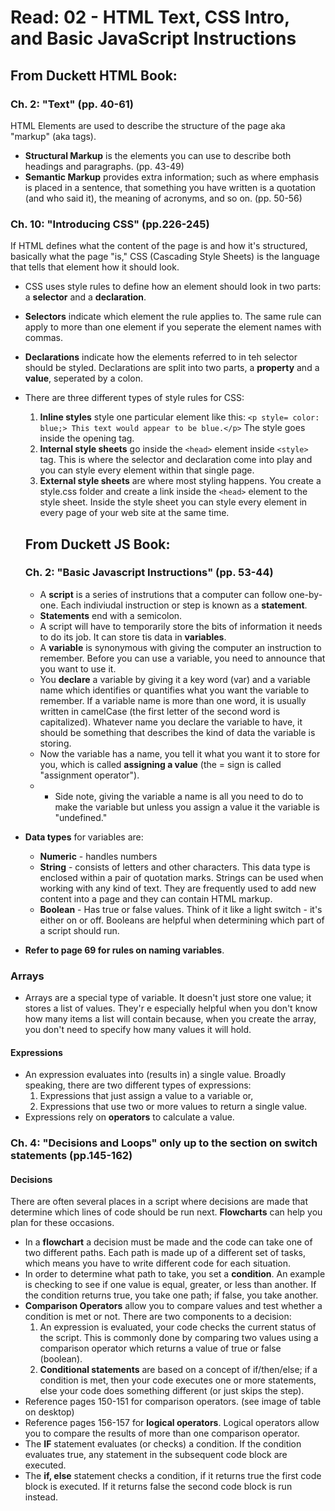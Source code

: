 # Read: 02 - HTML Text, CSS Intro, and Basic JavaScript Instructions

## From Duckett HTML Book:

### Ch. 2: "Text" (pp. 40-61)

HTML Elements are used to describe the structure of the page aka "markup" (aka tags). 
- **Structural Markup** is the elements you can use to describe both headings and paragraphs. (pp. 43-49)
- **Semantic Markup** provides extra information; such as where emphasis is placed in a sentence, that something you have written is a quotation (and who said it), the meaning of acronyms, and so on. (pp. 50-56)

### Ch. 10: "Introducing CSS" (pp.226-245)

If HTML defines what the content of the page is and how it's structured, basically what the page "is," CSS (Cascading Style Sheets) is the language that tells that element how it should look.
- CSS uses style rules to define how an element should look in two parts: a **selector** and a **declaration**. 
- **Selectors** indicate which element the rule applies to. The same rule can apply to more than one element if you seperate the element names with commas.
- **Declarations** indicate how the elements referred to in teh selector should be styled. Declarations are split into two parts, a **property** and a **value**, seperated by a colon. 
- There are three different types of style rules for CSS:
  1. **Inline styles** style one particular element like this: 
     ```<p style= color: blue;> This text would appear to be blue.</p>``` The style goes inside the opening tag.
  2. **Internal style sheets** go inside the ```<head>``` element inside ```<style>``` tag. This is where the selector and declaration come into play and you can style every element within that single page.
  3. **External style sheets** are where most styling happens. You create a style.css folder and create a link inside the ```<head>``` element to the style sheet. Inside the style sheet you can style every element in every page of your web site at the same time.

  ## From Duckett JS Book:

  ### Ch. 2: "Basic Javascript Instructions" (pp. 53-44)
  
  - A **script** is a series of instrutions that a computer can follow one-by-one. Each indiviudal instruction or step is known as a **statement**. 
  - **Statements** end with a semicolon. 
  - A script will have to temporarily store the bits of information it needs to do its job. It can store tis data in **variables**. 
  - A **variable** is synonymous with giving the computer an instruction to remember. Before you can use a variable, you need to announce that you want to use it. 
  - You **declare** a variable by giving it a key word (var) and a variable name which identifies or quantifies what you want the variable to remember. If a variable name is more than one word, it is usually written in camelCase (the first letter of the second word is capitalized). Whatever name you declare the variable to have, it should be something that describes the kind of data the variable is storing.
  - Now the variable has a name, you tell it what you want it to store for you, which is called **assigning a value** (the = sign is called "assignment operator"). 
  - - Side note, giving the variable a name is all you need to do to make the variable but unless you assign a value it the variable is "undefined."
- **Data types** for variables are:
    - **Numeric** - handles numbers
    - **String** - consists of letters and other characters. This data type is enclosed within a pair of quotation marks. Strings can be used when working with any kind of text. They are frequently used to add new content into a page and they can contain HTML markup.
    - **Boolean** - Has true or false values. Think of it like a light switch - it's either on or off. Booleans are helpful when determining which part of a script should run. 
- **Refer to page 69 for rules on naming variables**.
### **Arrays** 
- Arrays are a special type of variable. It doesn't just store one value; it stores a list of values. They'r e especially helpful when you don't know how many items a list will contain because, when you create the array, you don't need to specify how many values it will hold. 
#### Expressions
- An expression evaluates into (results in) a single value. Broadly speaking, there are two different types of expressions:
  1. Expressions that just assign a value to a variable or,
  2. Expressions that use two or more values to return a single value. 
- Expressions rely on **operators** to calculate a value. 

### Ch. 4: "Decisions and Loops" **only up to the section on switch statements** (pp.145-162)

#### Decisions
There are often several places in a script where decisions are made that determine which lines of code should be run next. **Flowcharts** can help you plan for these occasions.
- In a **flowchart** a decision must be made and the code can take one of two different paths. Each path is made up of a different set of tasks, which means you have to write different code for each situation.
- In order to determine what path to take, you set a **condition**. An example is checking to see if one value is equal, greater, or less than another. If the condition returns true, you take one path; if false, you take another.
- **Comparison Operators** allow you to compare values and test whether a condition is met or not. There are two components to a decision:
  1. An expression is evaluated, your code checks the current status of the script. This is commonly done by comparing two values using a comparison operator which returns a value of true or false (boolean). 
  2. **Conditional statements** are based on a concept of if/then/else; if a condition is met, then your code executes one or more statements, else your code does something different (or just skips the step).
- Reference pages 150-151 for comparison operators. (see image of table on desktop)
- Reference pages 156-157 for **logical operators**. Logical operators allow you to compare the results of more than one comparison operator. 
- The **IF** statement evaluates (or checks) a condition. If the condition evaluates true, any statement in the subsequent code block are executed. 
- The **if, else** statement checks a condition, if it returns true the first code block is executed. If it returns false the second code block is run instead.



  